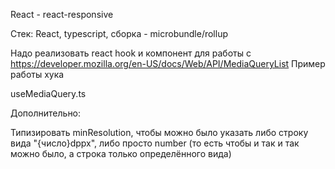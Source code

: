 
React - react-responsive

Стек: React, typescript, сборка - microbundle/rollup

Надо реализовать react hook и компонент для работы с https://developer.mozilla.org/en-US/docs/Web/API/MediaQueryList
Пример работы хука

useMediaQuery.ts

Дополнительно:

Типизировать minResolution, чтобы можно было указать либо строку вида "{число}dppx", либо просто number (то есть чтобы и так и так можно было, а строка только определённого вида)

